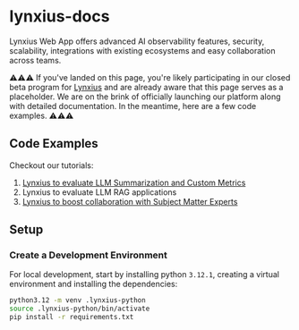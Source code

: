 # lynxius-docs
Lynxius Web App offers advanced AI observability features, security, scalability, integrations with existing ecosystems and easy collaboration across teams.


:warning::warning::warning: If you've landed on this page, you're likely participating in our closed beta program for [Lynxius](https://www.lynxius.ai/) and are already aware that this page serves as a placeholder. We are on the brink of officially launching our platform along with detailed documentation. In the meantime, here are a few code examples. :warning::warning::warning:

## Code Examples

Checkout our tutorials:

1. [Lynxius to evaluate LLM Summarization and Custom Metrics](./tutorials/AI_medical_scribe_with_UI.ipynb)
2. Lynxius to evaluate LLM RAG applications
3. [Lynxius to boost collaboration with Subject Matter Experts](./tutorials/Datasets.ipynb)

## Setup

### Create a Development Environment

For local development, start by installing python `3.12.1`, creating a virtual environment and installing the dependencies:

```bash
python3.12 -m venv .lynxius-python
source .lynxius-python/bin/activate
pip install -r requirements.txt
```